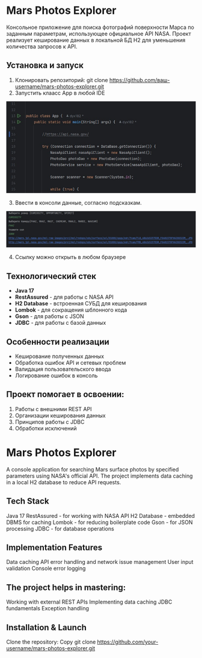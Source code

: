 # Mars Photos Explorer

Консольное приложение для поиска фотографий поверхности Марса по заданным параметрам, использующее официальное API NASA. Проект реализует кеширование данных в локальной БД H2 для уменьшения количества запросов к API.

## Установка и запуск
1. Клонировать репозиторий:
   git clone https://github.com/ваш-username/mars-photos-explorer.git
2. Запустить клаасс App в любой IDE

![](/docs/image/запуск.png)

3. Ввести в консоли данные, согласно подсказкам.

![](/docs/image/консоль.png)

4. Ссылку можно открыть в любом браузере

## Технологический стек
- **Java 17**
- **RestAssured** - для работы с NASA API
- **H2 Database** - встроенная СУБД для кеширования
- **Lombok** - для сокращения шблонного кода
- **Gson** - для работы с JSON 
- **JDBC** - для работы с базой данных

## Особенности реализации
- Кеширование полученных данных
- Обработка ошибок API и сетевых проблем
- Валидация пользовательского ввода
- Логирование ошибок в консоль

## Проект помогает в освоении:
1. Работы с внешними REST API
2. Организации кеширования данных
3. Принципов работы с JDBC
4. Обработки исключений

# Mars Photos Explorer
A console application for searching Mars surface photos by specified parameters using NASA's official API. The project implements data caching in a local H2 database to reduce API requests.

## Tech Stack
Java 17
RestAssured - for working with NASA API
H2 Database - embedded DBMS for caching
Lombok - for reducing boilerplate code
Gson - for JSON processing
JDBC - for database operations

## Implementation Features
Data caching
API error handling and network issue management
User input validation
Console error logging

## The project helps in mastering:


Working with external REST APIs
Implementing data caching
JDBC fundamentals
Exception handling

## Installation & Launch
Clone the repository:
Copy
git clone https://github.com/your-username/mars-photos-explorer.git
